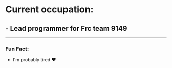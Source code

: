 # Current occupation: 
## - Lead programmer for Frc team 9149

---

### Fun Fact:
  - I'm probably tired ♥
